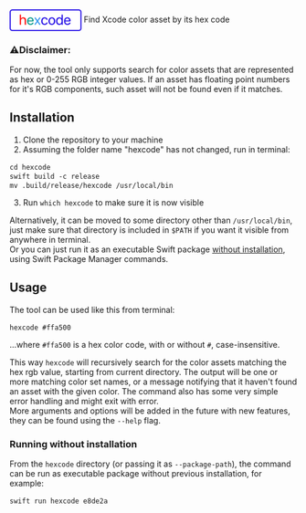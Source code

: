 <!-- <p align="center"> -->
<img src="Tests/hexcodeTests/Resources/Assets.xcassets/hexcode_logo.imageset/hexcode_logo@3x.png" width=25% align="center">  
<!-- </p> -->
<!-- <p align="center"> -->
  Find Xcode color asset by its hex code
<!-- </p> -->

### ⚠️Disclaimer:
For now, the tool only supports search for color assets that are represented as hex or 0-255 RGB integer values. If an asset has floating point numbers for it's RGB components, such asset will not be found even if it matches.
## Installation
1. Clone the repository to your machine
2. Assuming the folder name "hexcode" has not changed, run in terminal:
```
cd hexcode
swift build -c release
mv .build/release/hexcode /usr/local/bin
```
3. Run `which hexcode` to make sure it is now visible  

Alternatively, it can be moved to some directory other than `/usr/local/bin`, just make sure that directory is included in `$PATH` if you want it visible from anywhere in terminal.  
Or you can just run it as an executable Swift package [without installation](#running-without-installation), using Swift Package Manager commands.
## Usage
The tool can be used like this from terminal:
```
hexcode #ffa500
```
...where `#ffa500` is a hex color code, with or without `#`, case-insensitive.  

This way `hexcode` will recursively search for the color assets matching the hex rgb value, starting from current directory. The output will be one or more matching color set names, or a message notifying that it haven't found an asset with the given color. The command also has some very simple error handling and might exit with error.  
More arguments and options will be added in the future with new features, they can be found using the `--help` flag.  
### Running without installation
From the `hexcode` directory (or passing it as `--package-path`), the command can be run as executable package without previous installation, for example:
```
swift run hexcode e8de2a
```

